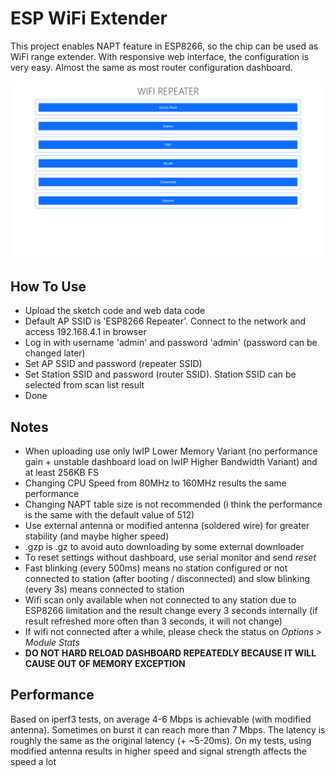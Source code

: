 # ESP WiFi Extender

This project enables NAPT feature in ESP8266, so the chip can be used as WiFi range extender. With responsive web interface, the configuration is very easy. Almost the same as most router configuration dashboard.

![dashboard](img/dashboard.png)

## How To Use

- Upload the sketch code and web data code 
- Default AP SSID is 'ESP8266 Repeater'. Connect to the network and access 192.168.4.1 in browser
- Log in with username 'admin' and password 'admin' (password can be changed later)
- Set AP SSID and password (repeater SSID)
- Set Station SSID and password (router SSID). Station SSID can be selected from scan list result
- Done

## Notes
- When uploading use only lwIP Lower Memory Variant (no performance gain + unstable dashboard load on lwIP Higher Bandwidth Variant) and at least 256KB FS
- Changing CPU Speed from 80MHz to 160MHz results the same performance
- Changing NAPT table size is not recommended (i think the performance is the same with the default value of 512)
- Use external antenna or modified antenna (soldered wire) for greater stability (and maybe higher speed)
- .gzp is .gz to avoid auto downloading by some external downloader
- To reset settings without dashboard, use serial monitor and send *reset*
- Fast blinking (every 500ms) means no station configured or not connected to station (after booting / disconnected) and slow blinking (every 3s) means connected to station
- Wifi scan only available when not connected to any station due to ESP8266 limitation and the result change every 3 seconds internally (if result refreshed more often than 3 seconds, it will not change)
- If wifi not connected after a while, please check the status on *Options > Module Stats*
- **DO NOT HARD RELOAD DASHBOARD REPEATEDLY BECAUSE IT WILL CAUSE OUT OF MEMORY EXCEPTION**

## Performance

Based on iperf3 tests, on average 4-6 Mbps is achievable (with modified antenna). Sometimes on burst it can reach more than 7 Mbps. The latency is roughly the same as the original latency (+ ~5-20ms). On my tests, using modified antenna results in higher speed and signal strength affects the speed a lot